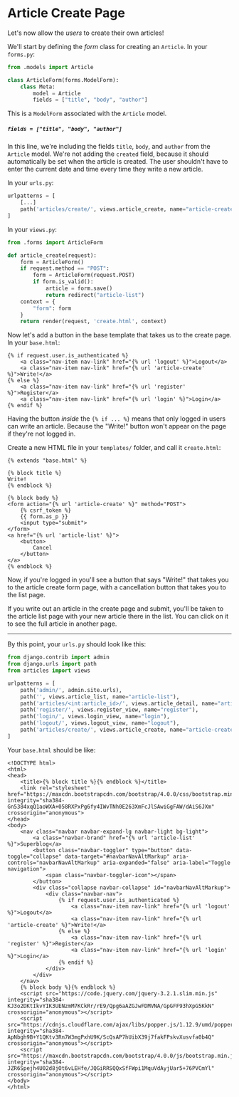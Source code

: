 # Article Create Page
Let's now allow the *users* to create their own articles!

We'll start by defining the *form* class for creating an `Article`. In your `forms.py`:
```python
from .models import Article

class ArticleForm(forms.ModelForm):
    class Meta:
        model = Article
        fields = ["title", "body", "author"]
```
This is a `ModelForm` associated with the `Article` model.

##### `fields = ["title", "body", "author"]`
In this line, we're including the  fields `title`, `body`, and `author` from the `Article` model. We're not adding the `created` field, because it should automatically be set when the article is created. The user shouldn't have to enter the current date and time every time they write a new article.

In your `urls.py`:
```python
urlpatterns = [
    [...]
    path('articles/create/', views.article_create, name="article-create"),
]
```
In your `views.py`:
```python
from .forms import ArticleForm

def article_create(request):
    form = ArticleForm()
    if request.method == "POST":
        form = ArticleForm(request.POST)
        if form.is_valid():
            article = form.save()
            return redirect("article-list")
    context = {
        "form": form
    }
    return render(request, 'create.html', context)
```

Now let's add a button in the base template that takes us to the create page. In your `base.html`:
```django
{% if request.user.is_authenticated %}
    <a class="nav-item nav-link" href="{% url 'logout' %}">Logout</a>
    <a class="nav-item nav-link" href="{% url 'article-create' %}">Write!</a>
{% else %}
    <a class="nav-item nav-link" href="{% url 'register' %}">Register</a>
    <a class="nav-item nav-link" href="{% url 'login' %}">Login</a>
{% endif %}
```
Having the button *inside* the `{% if ... %}` means that only logged in users can write an article. Because the "Write!" button won't appear on the page if they're not logged in.

Create a new HTML file in your `templates/` folder, and call it `create.html`:
```django
{% extends "base.html" %}

{% block title %}
Write!
{% endblock %}

{% block body %}
<form action="{% url 'article-create' %}" method="POST">
    {% csrf_token %}
    {{ form.as_p }}
    <input type="submit">
</form>
<a href="{% url 'article-list' %}">
    <button>
        Cancel
    </button>
</a>
{% endblock %}
```

Now, if you're logged in you'll see a button that says "Write!" that takes you to the article create form page, with a cancellation button that takes you to the list page.

If you write out an article in the create page and submit, you'll be taken to the article list page with your new article there in the list. You can click on it to see the full article in another page.

---

By this point, your `urls.py` should look like this:
```python
from django.contrib import admin
from django.urls import path
from articles import views

urlpatterns = [
    path('admin/', admin.site.urls),
    path('', views.article_list, name="article-list"),
    path('articles/<int:article_id>/', views.article_detail, name="article-detail"),
    path('register/', views.register_view, name="register"),
    path('login/', views.login_view, name="login"),
    path('logout/', views.logout_view, name="logout"),
    path('articles/create/', views.article_create, name="article-create"),
]
```

Your `base.html` should be like:
```django
<!DOCTYPE html>
<html>
<head>
    <title>{% block title %}{% endblock %}</title>
    <link rel="stylesheet" href="https://maxcdn.bootstrapcdn.com/bootstrap/4.0.0/css/bootstrap.min.css" integrity="sha384-Gn5384xqQ1aoWXA+058RXPxPg6fy4IWvTNh0E263XmFcJlSAwiGgFAW/dAiS6JXm" crossorigin="anonymous">
</head>
<body>
    <nav class="navbar navbar-expand-lg navbar-light bg-light">
        <a class="navbar-brand" href="{% url 'article-list' %}">Superblog</a>
        <button class="navbar-toggler" type="button" data-toggle="collapse" data-target="#navbarNavAltMarkup" aria-controls="navbarNavAltMarkup" aria-expanded="false" aria-label="Toggle navigation">
            <span class="navbar-toggler-icon"></span>
        </button>
        <div class="collapse navbar-collapse" id="navbarNavAltMarkup">
            <div class="navbar-nav">
                {% if request.user.is_authenticated %}
                    <a class="nav-item nav-link" href="{% url 'logout' %}">Logout</a>
                    <a class="nav-item nav-link" href="{% url 'article-create' %}">Write!</a>
                {% else %}
                    <a class="nav-item nav-link" href="{% url 'register' %}">Register</a>
                    <a class="nav-item nav-link" href="{% url 'login' %}">Login</a>
                {% endif %}
            </div>
        </div>
    </nav>
    {% block body %}{% endblock %}
    <script src="https://code.jquery.com/jquery-3.2.1.slim.min.js" integrity="sha384-KJ3o2DKtIkvYIK3UENzmM7KCkRr/rE9/Qpg6aAZGJwFDMVNA/GpGFF93hXpG5KkN" crossorigin="anonymous"></script>
    <script src="https://cdnjs.cloudflare.com/ajax/libs/popper.js/1.12.9/umd/popper.min.js" integrity="sha384-ApNbgh9B+Y1QKtv3Rn7W3mgPxhU9K/ScQsAP7hUibX39j7fakFPskvXusvfa0b4Q" crossorigin="anonymous"></script>
    <script src="https://maxcdn.bootstrapcdn.com/bootstrap/4.0.0/js/bootstrap.min.js" integrity="sha384-JZR6Spejh4U02d8jOt6vLEHfe/JQGiRRSQQxSfFWpi1MquVdAyjUar5+76PVCmYl" crossorigin="anonymous"></script>
</body>
</html>
```